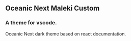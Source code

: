 ## Oceanic Next Maleki Custom 
### A theme for vscode.
Oceanic Next dark theme based on react documentation.  